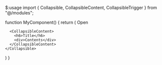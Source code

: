 $:usage
import { Collapsible, CollapsibleContent, CollapsibleTrigger } from "@/modules";

function MyComponent() {
  return (
    <Collapsible defaultOpen>
      <CollapsibleTrigger className="font-semibold text-color focus-visible:ring-inset focus-visible:ring-offset-[-2px]">
        <span className="truncate">Open</span>
      </CollapsibleTrigger>

      <CollapsibleContent>
        <h6>Title</h6>
        <div>Contents</div>
      </CollapsibleContent>
    </Collapsible>
  )
}